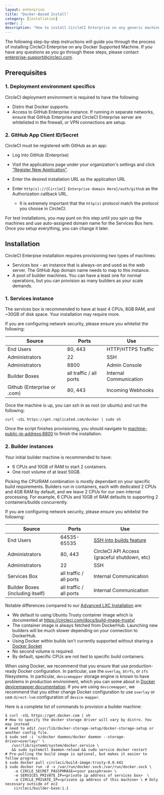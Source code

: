 ```yaml
---
layout: enterprise
title: "Docker-Based Install"
category: [installation]
order: 2
description: "How to install CircleCI Enterprise on any generic machine"
---
```


The following step-by-step instructions will guide you through the process of
installing CircleCI Enterprise on any Docker Supported Machine.  If you have any
questions as you go through these steps, please contact
<enterprise-support@circleci.com>.

## Prerequisites

### 1. Deployment environment specifics

CircleCI deployment environment is required to have the following:

* Distro that Docker supports.
* Access to GitHub Enterprise instance.  If running in separate networks, ensure that GitHub Enterprise and CircleCI Enterprise server are whitelisted in the firewall, or VPN connections are setup.

### 2. GitHub App Client ID/Secret

CircleCI must be registered with GitHub as an app:

* Log into GitHub (Enterprise)
* Visit the applications page under your organization's settings and click ["Register New Application"](https://github.com/settings/applications/new).

* Enter the desired installation URL as the application URL
* Enter `http(s)://{CircleCI Enterprise domain Here}/auth/github` as the Authorization callback URL.
	* It is extremely important that the `http(s)` protocol match the protocol you choose in CircleCI.

For test installations, you may punt on this step until you spin up the machines and use auto-assigned domain name for the Services Box here.  Once you setup everything, you can change it later.

## Installation

CircleCI Enterpise installation requires provisioning two types of machines:

* Services box - an instance that is always-on and used as the web server.  The GitHub App domain name needs to map to this instance.
* A pool of builder machines.  You can have a least one for normal operations, but you can provision as many builders as your scale demands.


### 1. Services instance

The services box is recommended to have at least 4 CPUs, 8GB RAM, and ~30GB of disk space.  Your installation may require more.

If you are configuring network security, please ensure you whitelist the following:


| Source                      | Ports                   | Use                    |
|-----------------------------|-------------------------|------------------------|
| End Users                   | 80, 443                 | HTTP/HTTPS Traffic     |
| Administrators              | 22                      | SSH                    |
| Administrators              | 8800                    | Admin Console          |
| Builder Boxes               | all traffic / all ports | Internal Communication |
| Github (Enterprise or .com) | 80, 443                 | Incoming Webhooks      |

Once the machine is up, you can ssh in as root (or ubuntu) and run the following:

```
curl -sSL https://get.replicated.com/docker | sudo sh
```

Once the script finishes provisioning, you should navigate to <machine-public-ip-address:8800> to finish the installation.

### 2. Builder instances

Your initial builder machine is recommended to have:

* 6 CPUs and 10GB of RAM to start 2 containers.
* One root volume of at least 50GB.

Picking the CPU/RAM combination is mostly dependant on your specific build requirements.  Builders run in containers, each with dedicated 2 CPUs and 4GB RAM by default, and we leave 2 CPUs for our own internal processing.  For example, 6 CPUs and 10GB of RAM defaults to supporting 2 containers/builds concurrently.

If you are configuring network security, please ensure you whitelist the following:

| Source                           | Ports                   | Use                                                            |
|----------------------------------|-------------------------|----------------------------------------------------------------|
| End Users                        | 64535-65535             | [SSH into builds feature](https://circleci.com/docs/ssh-build) |
| Administrators                   | 80, 443                 | CircleCI API Access (graceful shutdown, etc)                   |
| Administrators                   | 22                      | SSH                                                            |
| Services Box                     | all traffic / all ports | Internal Communication                                         |
| Builder Boxes (including itself) | all traffic / all ports | Internal Communication                                         |


Notable differences compared to our [Advanced LXC Installation]({{site.baseurl}}/enterprise/on-prem/) are:

* We default to using Ubuntu Trusty container image which is documented at https://circleci.com/docs/build-image-trusty/
* The container image is always fetched from DockerHub.  Launching new builders will be much slower depending on your connection to DockerHub.
* Using Docker within builds isn't currently supported without sharing a [Docker Socket]({{site.baseurl}}/enterprise/config/#sharing-docker-socket-with-docker-based-install)
* No second volume is required.
* By default, specific CPUs are not tied to specific build containers.


When using Docker, we recommend that you ensure that use production-ready Docker configuration.  In particular, use the `overlay`, `btrfs`, or `zfs` filesystems.  In particular, `devicemapper` storage engine is known to have problems in production environment, which you can some about in [Docker devicemapper documentation](https://docs.docker.com/engine/userguide/storagedriver/device-mapper-driver/).  If you are using `devicemapper`, we recommend that you either change Docker configuration to use `overlay` or use `direct-lvm` configuration of `device-mapper`.

Here is a complete list of commands to provision a builder machine:

```
$ curl -sSL https://get.docker.com | sh
# How to specify the docker storage driver will vary by distro. You may instead
# need to edit /usr/lib/docker-storage-setup/docker-storage-setup or another config file.
$ sudo sed -i 's/docker daemon/docker daemon --storage-driver=overlay/' \
   /usr/lib/systemd/system/docker.service \
   && sudo systemctl daemon-reload && sudo service docker restart
# Pre-pulling the build image is optional, but makes it easier to follow progress
$ sudo docker pull circleci/build-image:trusty-0.0.441
$ sudo docker run -d -v /var/run/docker.sock:/var/run/docker.sock \
    -e CIRCLE_SECRET_PASSPHRASE=<your passphrase> \
    -e SERVICES_PRIVATE_IP=<private ip address of services box>  \
    -e CIRCLE_PRIVATE_IP=<private ip address of this machine> \ # Only necessary outside of ec2
    circleci/builder-base:1.1
```

